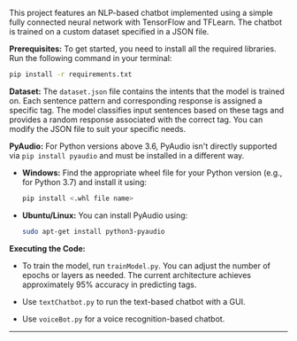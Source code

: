 This project features an NLP-based chatbot implemented using a simple fully connected neural network with TensorFlow and TFLearn. The chatbot is trained on a custom dataset specified in a JSON file.

**Prerequisites:**
To get started, you need to install all the required libraries. Run the following command in your terminal:
```bash
pip install -r requirements.txt
```

**Dataset:**
The `dataset.json` file contains the intents that the model is trained on. Each sentence pattern and corresponding response is assigned a specific tag. The model classifies input sentences based on these tags and provides a random response associated with the correct tag. You can modify the JSON file to suit your specific needs.

**PyAudio:**
For Python versions above 3.6, PyAudio isn't directly supported via `pip install pyaudio` and must be installed in a different way.

- **Windows:** 
  Find the appropriate wheel file for your Python version (e.g., for Python 3.7) and install it using:
  ```bash
  pip install <.whl file name>
  ```
  
- **Ubuntu/Linux:**
  You can install PyAudio using:
  ```bash
  sudo apt-get install python3-pyaudio
  ```

**Executing the Code:**
- To train the model, run `trainModel.py`. You can adjust the number of epochs or layers as needed. The current architecture achieves approximately 95% accuracy in predicting tags.
  
- Use `textChatbot.py` to run the text-based chatbot with a GUI.

- Use `voiceBot.py` for a voice recognition-based chatbot.

---  
